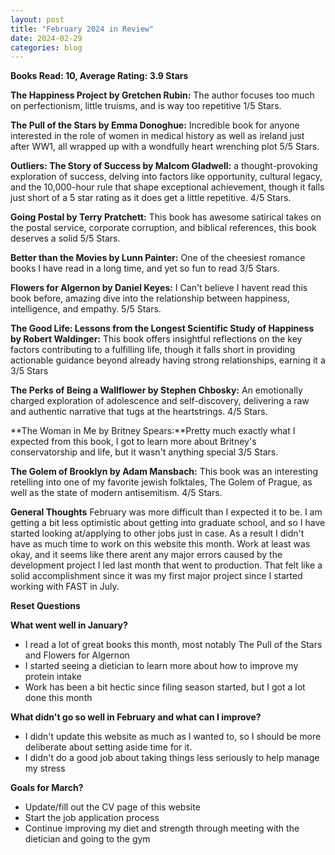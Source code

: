 ```yaml
---
layout: post
title: "February 2024 in Review"
date: 2024-02-29
categories: blog
---
```


**Books Read: 10, Average Rating: 3.9 Stars**

**The Happiness Project by Gretchen Rubin:** The author focuses too much on perfectionism, little truisms, and is way too repetitive 1/5 Stars.

**The Pull of the Stars by Emma Donoghue:** Incredible book for anyone interested in the role of women in medical history as well as ireland just after WW1, all wrapped up with a wondfully heart wrenching plot 5/5 Stars. 

**Outliers: The Story of Success by Malcom Gladwell:**  a thought-provoking exploration of success, delving into factors like opportunity, cultural legacy, and the 10,000-hour rule that shape exceptional achievement, though it falls just short of a 5 star rating as it does get a little repetitive. 4/5 Stars.

**Going Postal by Terry Pratchett:** This book has awesome satirical takes on the postal service, corporate corruption, and biblical references, this book deserves a solid 5/5 Stars.

**Better than the Movies by Lunn Painter:** One of the cheesiest romance books I have read in a long time, and yet so fun to read 3/5 Stars.

**Flowers for Algernon by Daniel Keyes:** I Can't believe I havent read this book before, amazing dive into the relationship between happiness, intelligence, and empathy. 5/5 Stars.

**The Good Life: Lessons from the Longest Scientific Study of Happiness by Robert Waldinger:** This book offers insightful reflections on the key factors contributing to a fulfilling life, though it falls short in providing actionable guidance beyond already having strong relationships, earning it a 3/5 Stars

**The Perks of Being a Wallflower by Stephen Chbosky:** An emotionally charged exploration of adolescence and self-discovery, delivering a raw and authentic narrative that tugs at the heartstrings. 4/5 Stars.

**The Woman in Me by Britney Spears:**Pretty much exactly what I expected from this book, I got to learn more about Britney's conservatorship and life, but it wasn't anything special 3/5 Stars.

**The Golem of Brooklyn by Adam Mansbach:** This book was an interesting retelling into one of my favorite jewish folktales, The Golem of Prague, as well as the state of modern antisemitism. 4/5 Stars.

**General Thoughts**
February was more difficult than I expected it to be. I am getting a bit less optimistic about getting into graduate school, and so I have started looking at/applying to other jobs just in case. As a result I didn't have as much time to work on this website this month. Work at least was okay, and it seems like there arent any major errors caused by the development project I led last month that went to production. That felt like a solid accomplishment since it was my first major project since I started working with FAST in July.  

**Reset Questions**

**What went well in January?**
- I read a lot of great books this month, most notably The Pull of the Stars and Flowers for Algernon
- I started seeing a dietician to learn more about how to improve my protein intake
- Work has been a bit hectic since filing season started, but I got a lot done this month

**What didn't go so well in February and what can I improve?**
- I didn't update this website as much as I wanted to, so I should be more deliberate about setting aside time for it. 
- I didn't do a good job about taking things less seriously to help manage my stress

**Goals for March?**
- Update/fill out the CV page of this website
- Start the job application process
- Continue improving my diet and strength through meeting with the dietician and going to the gym


